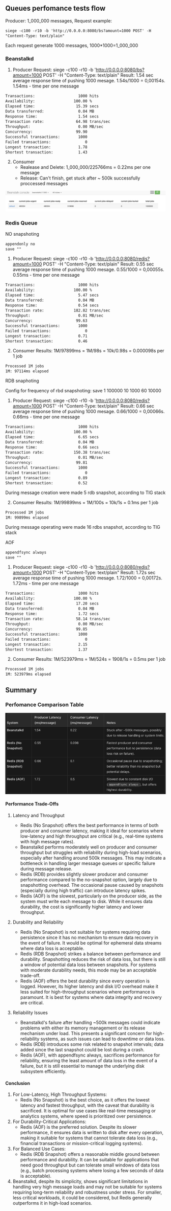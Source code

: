 ## Queues perfomance tests flow
Producer: 1_000_000 messages, 
Request example: 
```
siege -c100 -r10 -b 'http://0.0.0.0:8080/bs?amount=1000 POST' -H "Content-Type: text/plain"
```
Each request generate 1000 messages, 1000*1000=1_000_000


### Beanstalkd 
1. Producer
Request: siege -c100 -r10 -b 'http://0.0.0.0:8080/bs?amount=1000 POST' -H "Content-Type: text/plain"
Result: 1.54 sec average response time of pushing 1000 mesage. 1.54s/1000 = 0,00154s. 
1.54ms - time per one message 
```
Transactions:                   1000 hits
Availability:                 100.00 %
Elapsed time:                  15.39 secs
Data transferred:               0.04 MB
Response time:                  1.54 secs
Transaction rate:              64.98 trans/sec
Throughput:                     0.00 MB/sec
Concurrency:                   99.90
Successful transactions:        1000
Failed transactions:               0
Longest transaction:            1.78
Shortest transaction:           1.43
```
2. Consumer 
    - Realease and Delete: 1_000_000/225766ms = 0.22ms per one message
    - Release: Can't finish, get stuck after ~ 500k successfully proccessed messages

![Jobs releasing stuck](./img/image.png)

### Redis Queue 
NO snapshoting 
```
appendonly no
save ""
```
1. Producer 
Request: siege -c100 -r10 -b 'http://0.0.0.0:8080/redis?amount=1000 POST' -H "Content-Type: text/plain"
Result: 0.55 sec average response time of pushing 1000 mesage. 0.55/1000 = 0,00055s. 
0.55ms - time per one message
```
Transactions:                   1000 hits
Availability:                 100.00 %
Elapsed time:                   5.47 secs
Data transferred:               0.04 MB
Response time:                  0.54 secs
Transaction rate:             182.82 trans/sec
Throughput:                     0.01 MB/sec
Concurrency:                   99.63
Successful transactions:        1000
Failed transactions:               0
Longest transaction:            0.71
Shortest transaction:           0.46
```
2. Consumer 
Results: 1M/97899ms = 1M/98s = 10k/0.98s = 0.000098s per 1 job
```
Processed 1M jobs
1M: 97114ms elapsed
```

RDB snaphoting

Config for frequency of rbd snapshoting:
save 1 100000 10 1000 60 10000
1. Producer 
Request: siege -c100 -r10 -b 'http://0.0.0.0:8080/redis?amount=1000 POST' -H "Content-Type: text/plain"
Result: 0.66 sec average response time of pushing 1000 mesage. 0.66/1000 = 0,00066s. 
0.66ms - time per one message 
```
Transactions:                   1000 hits
Availability:                 100.00 %
Elapsed time:                   6.65 secs
Data transferred:               0.04 MB
Response time:                  0.66 secs
Transaction rate:             150.38 trans/sec
Throughput:                     0.01 MB/sec
Concurrency:                   99.81
Successful transactions:        1000
Failed transactions:               0
Longest transaction:            0.89
Shortest transaction:           0.52
```
During message creation were made 5 rdb snapshot, according to TIG stack

2. Consumer
Results: 1M/99899ms = 1M/100s = 10k/1s = 0.1ms per 1 job
```
Processed 1M jobs
1M: 99899ms elapsed
```
During message operating were made 16 rdbs snapshot, according to TIG stack

AOF

```
appendfsync always
save ""
```

1. Producer 
Request: siege -c100 -r10 -b 'http://0.0.0.0:8080/redis?amount=1000 POST' -H "Content-Type: text/plain"
Result: 1.72s sec average response time of pushing 1000 mesage. 1.72/1000 = 0,00172s. 
1.72ms - time per one message 

```
Transactions:                   1000 hits
Availability:                 100.00 %
Elapsed time:                  17.20 secs
Data transferred:               0.04 MB
Response time:                  1.72 secs
Transaction rate:              58.14 trans/sec
Throughput:                     0.00 MB/sec
Concurrency:                   99.85
Successful transactions:        1000
Failed transactions:               0
Longest transaction:            2.15
Shortest transaction:           1.37
```
2. Consumer 
Results: 1M/523979ms = 1M/524s = 1908/1s = 0.5ms per 1 job
```
Processed 1M jobs
1M: 523979ms elapsed
```

## Summary

### Perfomance Comparison Table
![perfomance comparison table](./img/comparisonTable.png)

#### Performance Trade-Offs
1.  Latency and Throughput
    -   Redis (No Snapshot) offers the best performance in terms of both producer and consumer latency, making it ideal for scenarios where low-latency and high throughput are critical (e.g., real-time systems with high message rates).
    -   Beanstalkd performs moderately well on producer and consumer throughput but struggles with reliability during high-load scenarios, especially after handling around 500k messages. This may indicate a bottleneck in handling larger message queues or specific failure during message release.
    -   Redis (RDB) provides slightly slower producer and consumer performance compared to the no-snapshot option, largely due to snapshotting overhead. The occasional pause caused by snapshots (especially during high traffic) can introduce latency spikes.
    -   Redis (AOF) is the slowest, particularly on the producer side, as the system must write each message to disk. While it ensures data durability, the cost is significantly higher latency and lower throughput.

2.  Durability and Reliability
    -   Redis (No Snapshot) is not suitable for systems requiring data persistence since it has no mechanism to ensure data recovery in the event of failure. It would be optimal for ephemeral data streams where data loss is acceptable.
    -   Redis (RDB Snapshot) strikes a balance between performance and durability. Snapshotting reduces the risk of data loss, but there is still a window of potential data loss between snapshots. For systems with moderate durability needs, this mode may be an acceptable trade-off.
    -   Redis (AOF) offers the best durability since every operation is logged. However, its higher latency and disk I/O overhead make it less suited for high-throughput scenarios where performance is paramount. It is best for systems where data integrity and recovery are critical.
3.  Reliability Issues
    -   Beanstalkd's failure after handling ~500k messages could indicate problems with either its memory management or its release mechanism under load. This presents a significant concern for high-reliability systems, as such issues can lead to downtime or data loss.
    -   Redis (RDB) introduces some risk related to snapshot intervals; data added since the last snapshot could be lost during a crash.
    -   Redis (AOF), with appendfsync always, sacrifices performance for reliability, ensuring the least amount of data loss in the event of a failure, but it is still essential to manage the underlying disk subsystem efficiently.

#### Conclusion
1. For Low-Latency, High Throughput Systems:
    - Redis (No Snapshot) is the best choice, as it offers the lowest latency and fastest throughput, with the caveat that durability is sacrificed. It is optimal for use cases like real-time messaging or analytics systems, where speed is prioritized over persistence.
2.  For Durability-Critical Applications:
    - Redis (AOF) is the preferred solution. Despite its slower performance, it ensures data is written to disk after every operation, making it suitable for systems that cannot tolerate data loss (e.g., financial transactions or mission-critical logging systems).
3.  For Balanced Use Cases:
    - Redis (RDB Snapshot) offers a reasonable middle ground between performance and durability. It can be suitable for applications that need good throughput but can tolerate small windows of data loss (e.g., batch processing systems where losing a few seconds of data is acceptable).
4. Beanstalkd, despite its simplicity, shows significant limitations in handling very high message loads and may not be suitable for systems requiring long-term reliability and robustness under stress. For smaller, less critical workloads, it could be considered, but Redis generally outperforms it in high-load scenarios.






